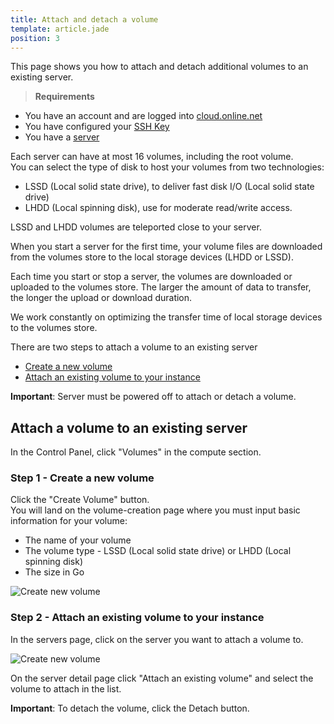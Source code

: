 ```yaml
---
title: Attach and detach a volume
template: article.jade
position: 3
---
```


This page shows you how to attach and detach additional volumes to an existing server.

> <strong>Requirements</strong>
- You have an account and are logged into [cloud.online.net](//cloud.online.net)
- You have configured your [SSH Key](/howto/ssh_keys.html)
- You have a [server](/howto/create_instance.html)

Each server can have at most 16 volumes, including the root volume. <br/>
You can select the type of disk to host your volumes from two technologies:

- LSSD (Local solid state drive), to deliver fast disk I/O (Local solid state drive)
- LHDD (Local spinning disk), use for moderate read/write access.

LSSD and LHDD volumes are teleported close to your server.

When you start a server for the first time, your volume files are downloaded from the volumes store to the local storage devices (LHDD or LSSD).

Each time you start or stop a server, the volumes are downloaded or uploaded to the volumes store.
The larger the amount of data to transfer, the longer the upload or download duration.

We work constantly on optimizing the transfer time of local storage devices to the volumes store.

There are two steps to attach a volume to an existing server

- [Create a new volume](/howto/create_volume.html#step-1-create-a-new-volume)
- [Attach an existing volume to your instance](/howto/create_volume.html#step-2-attach-an-existing-volume-to-your-instance)

<strong>Important</strong>: Server must be powered off to attach or detach a volume.

## Attach a volume to an existing server

In the Control Panel, click "Volumes" in the compute section.

### Step 1 - Create a new volume

Click the "Create Volume" button.<br/>
You will land on the volume-creation page where you must input basic information for your volume:

- The name of your volume
- The volume type - LSSD (Local solid state drive) or LHDD (Local spinning disk)
- The size in Go

![Create new volume](../../images/create_new_volume.png "Create new volume")

### Step 2 - Attach an existing volume to your instance

In the servers page, click on the server you want to attach a volume to.

![Create new volume](../../images/attach_volume.png "Create new volume")

On the server detail page click "Attach an existing volume" and select the volume to attach in the list.

<strong>Important</strong>: To detach the volume, click the Detach button.
